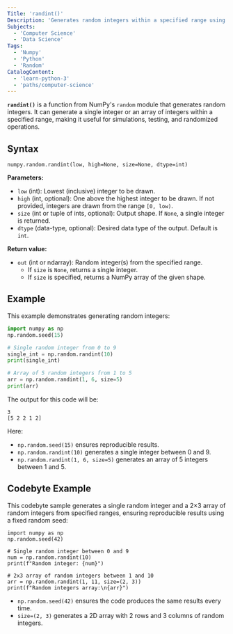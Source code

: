 ```yaml
---
Title: 'randint()'
Description: 'Generates random integers within a specified range using NumPy.'
Subjects:
  - 'Computer Science'
  - 'Data Science'
Tags:
  - 'Numpy'
  - 'Python'
  - 'Random'
CatalogContent:
  - 'learn-python-3'
  - 'paths/computer-science'
---
```


**`randint()`** is a function from NumPy's `random` module that generates random integers. It can generate a single integer or an array of integers within a specified range, making it useful for simulations, testing, and randomized operations.

## Syntax

```pseudo
numpy.random.randint(low, high=None, size=None, dtype=int)
```

**Parameters:**

- `low` (int): Lowest (inclusive) integer to be drawn.
- `high` (int, optional): One above the highest integer to be drawn. If not provided, integers are drawn from the range `[0, low)`.
- `size` (int or tuple of ints, optional): Output shape. If `None`, a single integer is returned.
- `dtype` (data-type, optional): Desired data type of the output. Default is `int`.

**Return value:**

- `out` (int or ndarray): Random integer(s) from the specified range.
  - If `size` is `None`, returns a single integer.
  - If `size` is specified, returns a NumPy array of the given shape.

## Example

This example demonstrates generating random integers:

```py
import numpy as np
np.random.seed(15)

# Single random integer from 0 to 9
single_int = np.random.randint(10)
print(single_int)

# Array of 5 random integers from 1 to 5
arr = np.random.randint(1, 6, size=5)
print(arr)
```

The output for this code will be:

```shell
3
[5 2 2 1 2]
```

Here:

- `np.random.seed(15)` ensures reproducible results.
- `np.random.randint(10)` generates a single integer between 0 and 9.
- `np.random.randint(1, 6, size=5)` generates an array of 5 integers between 1 and 5.

## Codebyte Example

This codebyte sample generates a single random integer and a 2×3 array of random integers from specified ranges, ensuring reproducible results using a fixed random seed:

```codebyte/python
import numpy as np
np.random.seed(42)

# Single random integer between 0 and 9
num = np.random.randint(10)
print(f"Random integer: {num}")

# 2x3 array of random integers between 1 and 10
arr = np.random.randint(1, 11, size=(2, 3))
print(f"Random integers array:\n{arr}")
```

- `np.random.seed(42)` ensures the code produces the same results every time.
- `size=(2, 3)` generates a 2D array with 2 rows and 3 columns of random integers.
